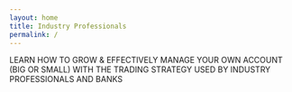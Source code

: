 ```yaml
---
layout: home
title: Industry Professionals
permalink: /
---
```


LEARN HOW TO GROW & EFFECTIVELY MANAGE YOUR OWN ACCOUNT (BIG OR SMALL) WITH THE TRADING STRATEGY USED BY INDUSTRY PROFESSIONALS AND BANKS
